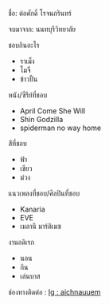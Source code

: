 ชื่อ: ต่อศักดิ์ โรจนกรินทร์ 

จบมาจาก: นนทบุรีวิทยาลัย

ชอบกินอะไร
* ราเม็ง
* โมจื
* ข้าวปั้น

หนัง/ซีรีย์ที่ชอบ
* April Come She Will
* Shin Godzilla
* spiderman no way home

สีที่ชอบ
* ฟ้า
* เขียว
* ม่วง

แนวเพลงที่ชอบ/ศิลปินที่ชอบ
* Kanaria
* EVE
* เมลานี มาร์ติเมซ

งานอดิเรก
* นอน
* กิน
* เล่นบาส

ช่องทางติดต่อ : [Ig : aichnauuem](https://www.instagram.com/aichnauuem?igsh=anFpN3g0aGw2czds)
